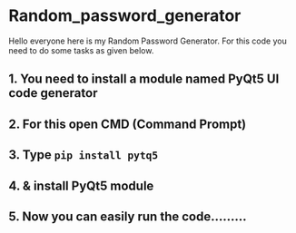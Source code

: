 # Random_password_generator
Hello everyone here is my Random Password Generator. For this code you need to do some tasks as given below.

## 1. You need to install a module named PyQt5 UI code generator

## 2. For this open CMD (Command Prompt) 

## 3. Type `pip install pytq5`

## 4. & install PyQt5 module

## 5. Now you can easily run the code.........
